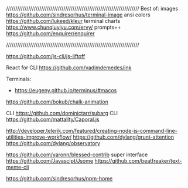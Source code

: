 ////////////////////////////////////////////////////////////////////////
Best of:
images           https://github.com/sindresorhus/terminal-image
ansi colors      https://github.com/lukeed/kleur
terminal charts  https://www.chunqiuyiyu.com/ervy/
prompts++        https://github.com/enquirer/enquirer

////////////////////////////////////////////////////////////////////////


https://github.com/js-cli/js-liftoff

React for CLI https://github.com/vadimdemedes/ink


Terminals:
- https://eugeny.github.io/terminus/#macos


https://github.com/bokub/chalk-animation


CLI https://github.com/dominictarr/subarg
CLI https://github.com/mattallty/Caporal.js


http://developer.telerik.com/featured/creating-node-js-command-line-utilities-improve-workflow/
https://github.com/dylang/grunt-attention
https://github.com/dylang/observatory

https://github.com/yaronn/blessed-contrib super interface
https://github.com/Javascipt/Jsome
https://github.com/beatfreaker/text-meme-cli

https://github.com/sindresorhus/npm-home

